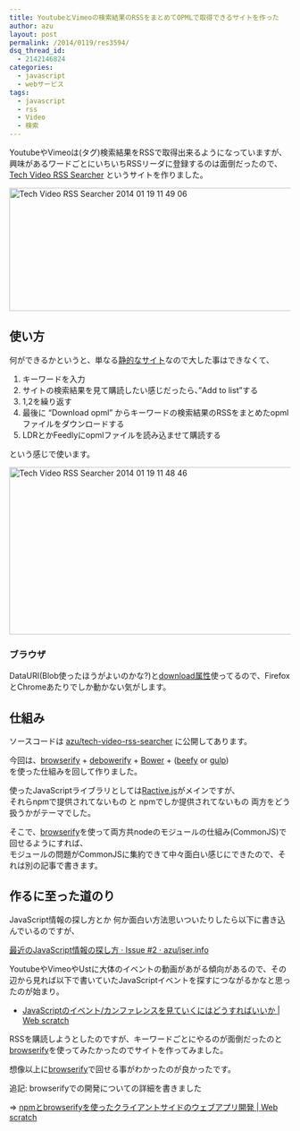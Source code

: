 ```yaml
---
title: YoutubeとVimeoの検索結果のRSSをまとめてOPMLで取得できるサイトを作った
author: azu
layout: post
permalink: /2014/0119/res3594/
dsq_thread_id:
  - 2142146824
categories:
  - javascript
  - webサービス
tags:
  - javascript
  - rss
  - Video
  - 検索
---
```

YoutubeやVimeoは(タグ)検索結果をRSSで取得出来るようになっていますが、  
興味があるワードごとにいちいちRSSリーダに登録するのは面倒だったので、  
[Tech Video RSS Searcher][1] というサイトを作りました。

[<img src="http://efcl.infol/wp-content/uploads/2014/01/Tech-Video-RSS-Searcher-2014-01-19-11-49-06.jpg" alt="Tech Video RSS Searcher 2014 01 19 11 49 06" title="Tech Video RSS Searcher 2014-01-19 11-49-06.jpg" border="0" width="600" height="220" />][2]<span style='text-decoration:underline;'></span>

## 使い方

何ができるかというと、単なる[静的なサイト][3]なので大した事はできなくて、

1.  キーワードを入力
2.  サイトの検索結果を見て購読したい感じだったら、&#8221;Add to list&#8221;する
3.  1,2を繰り返す
4.  最後に &#8220;Download opml&#8221; からキーワードの検索結果のRSSをまとめたopmlファイルをダウンロードする
5.  LDRとかFeedlyにopmlファイルを読み込ませて購読する

という感じで使います。

<img src="http://efcl.infol/wp-content/uploads/2014/01/Tech-Video-RSS-Searcher-2014-01-19-11-48-46.jpg" alt="Tech Video RSS Searcher 2014 01 19 11 48 46" title="Tech Video RSS Searcher 2014-01-19 11-48-46.jpg" border="0" width="600" height="299" />

### ブラウザ

DataURI(Blob使ったほうがよいのかな?)と[download属性][4]使ってるので、FirefoxとChromeあたりでしか動かない気がします。

## 仕組み

ソースコードは [azu/tech-video-rss-searcher][5] に公開してあります。

今回は、[browserify][6] + [debowerify][7] + [Bower][8] + ([beefy][9] or [gulp][10])  
を使った仕組みを回して作りました。

使ったJavaScriptライブラリとしては[Ractive.js][11]がメインですが、  
それらnpmで提供されてないもの と npmでしか提供されてないもの 両方をどう扱うかがテーマでした。

そこで、[browserify][6]を使って両方共nodeのモジュールの仕組み(CommonJS)で回せるようにすれば、  
モジュールの問題がCommonJSに集約できて中々面白い感じにできたので、それは別の記事で書きます。

## 作るに至った道のり

JavaScript情報の探し方とか 何か面白い方法思いついたりしたら以下に書き込んでいるのですが、

[最近のJavaScript情報の探し方 · Issue #2 · azu/jser.info][12]

YoutubeやVimeoやUstに大体のイベントの動画があがる傾向があるので、その辺から見れば以下で書いていたJavaScriptイベントを探すにつながるかなと思ったのが始まり。

*   [JavaScriptのイベント/カンファレンスを見ていくにはどうすればいいか | Web scratch][13]

RSSを購読しようとしたのですが、キーワードごとにやるのが面倒だったのと[browserify][6]を使ってみたかったのでサイトを作ってみました。

想像以上に[browserify][6]で回せる事がわかったのが良かったです。

追記: browserifyでの開発についての詳細を書きました

=> [npmとbrowserifyを使ったクライアントサイドのウェブアプリ開発 | Web scratch][14]

 [1]: http://azu.github.io/tech-video-rss-searcher/ "Tech Video RSS Searcher"
 [2]: http://azu.github.io/tech-video-rss-searcher/
 [3]: https://github.com/azu/tech-video-rss-searcher/
 [4]: http://caniuse.com/#feat=download
 [5]: https://github.com/azu/tech-video-rss-searcher/tree/gh-pages "azu/tech-video-rss-searcher"
 [6]: http://browserify.org/ "browserify"
 [7]: https://github.com/eugeneware/debowerify "debowerify"
 [8]: http://bower.io/ "Bower"
 [9]: https://github.com/chrisdickinson/beefy "beefy"
 [10]: https://github.com/gulpjs/gulp "gulp"
 [11]: http://www.ractivejs.org/ "Ractive.js"
 [12]: https://github.com/azu/jser.info/issues/2 "最近のJavaScript情報の探し方 · Issue #2 · azu/jser.info"
 [13]: http://efcl.info/2013/1008/res3450/ "JavaScriptのイベント/カンファレンスを見ていくにはどうすればいいか | Web scratch"
 [14]: http://efcl.info/2014/0120/res3605/ "npmとbrowserifyを使ったクライアントサイドのウェブアプリ開発 | Web scratch"